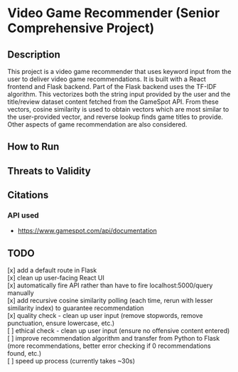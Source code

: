 # Video Game Recommender (Senior Comprehensive Project)

## Description
This project is a video game recommender that uses keyword input from the user to deliver video game recommendations. It is built with a React frontend and Flask backend. Part of the Flask backend uses the TF-IDF algorithm. This vectorizes both the string input provided by the user and the title/review dataset content fetched from the GameSpot API. From these vectors, cosine similarity is used to obtain vectors which are most similar to the user-provided vector, and reverse lookup finds game titles to provide. Other aspects of game recommendation are also considered.

## How to Run

## Threats to Validity

## Citations

### API used
* https://www.gamespot.com/api/documentation

## TODO 
[x] add a default route in Flask <br>
[x] clean up user-facing React UI <br>
[x] automatically fire API rather than have to fire localhost:5000/query manually <br>
[x] add recursive cosine similarity polling (each time, rerun with lesser similarity index) to guarantee recommendation <br>
[x] quality check - clean up user input (remove stopwords, remove punctuation, ensure lowercase, etc.) <br> 
[ ] ethical check - clean up user input (ensure no offensive content entered)
[ ] improve recommendation algorithm and transfer from Python to Flask (more recommendations, better error checking if 0 recommendations found, etc.) <br>
[ ] speed up process (currently takes ~30s) <br>
